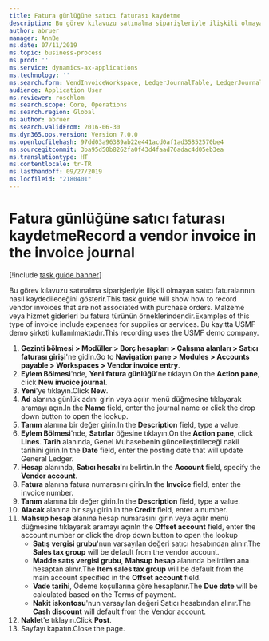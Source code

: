 ```yaml
---
title: Fatura günlüğüne satıcı faturası kaydetme
description: Bu görev kılavuzu satınalma siparişleriyle ilişkili olmayan satıcı faturalarının nasıl kaydedileceğini gösterir.
author: abruer
manager: AnnBe
ms.date: 07/11/2019
ms.topic: business-process
ms.prod: ''
ms.service: dynamics-ax-applications
ms.technology: ''
ms.search.form: VendInvoiceWorkspace, LedgerJournalTable, LedgerJournalTransVendInvoice
audience: Application User
ms.reviewer: roschlom
ms.search.scope: Core, Operations
ms.search.region: Global
ms.author: abruer
ms.search.validFrom: 2016-06-30
ms.dyn365.ops.version: Version 7.0.0
ms.openlocfilehash: 97dd03a96389ab22e441acd0af1ad35852570be4
ms.sourcegitcommit: 3ba95d50b8262fa0f43d4faad76adac4d05eb3ea
ms.translationtype: HT
ms.contentlocale: tr-TR
ms.lasthandoff: 09/27/2019
ms.locfileid: "2180401"
---
```

# <a name="record-a-vendor-invoice-in-the-invoice-journal"></a><span data-ttu-id="08472-103">Fatura günlüğüne satıcı faturası kaydetme</span><span class="sxs-lookup"><span data-stu-id="08472-103">Record a vendor invoice in the invoice journal</span></span>

[!include [task guide banner](../../includes/task-guide-banner.md)]

<span data-ttu-id="08472-104">Bu görev kılavuzu satınalma siparişleriyle ilişkili olmayan satıcı faturalarının nasıl kaydedileceğini gösterir.</span><span class="sxs-lookup"><span data-stu-id="08472-104">This task guide will show how to record vendor invoices that are not associated with purchase orders.</span></span> <span data-ttu-id="08472-105">Malzeme veya hizmet giderleri bu fatura türünün örneklerindendir.</span><span class="sxs-lookup"><span data-stu-id="08472-105">Examples of this type of invoice include expenses for supplies or services.</span></span>  <span data-ttu-id="08472-106">Bu kayıtta USMF demo şirketi kullanılmaktadır.</span><span class="sxs-lookup"><span data-stu-id="08472-106">This recording uses the USMF demo company.</span></span>

1. <span data-ttu-id="08472-107">**Gezinti bölmesi > Modüller > Borç hesapları > Çalışma alanları > Satıcı faturası girişi**'ne gidin.</span><span class="sxs-lookup"><span data-stu-id="08472-107">Go to **Navigation pane > Modules > Accounts payable > Workspaces > Vendor invoice entry**.</span></span>
2. <span data-ttu-id="08472-108">**Eylem Bölmesi**'nde, **Yeni fatura günlüğü**'ne tıklayın.</span><span class="sxs-lookup"><span data-stu-id="08472-108">On the **Action pane**, click **New invoice journal**.</span></span>
3. <span data-ttu-id="08472-109">**Yeni**'ye tıklayın.</span><span class="sxs-lookup"><span data-stu-id="08472-109">Click **New**.</span></span>
4. <span data-ttu-id="08472-110">**Ad** alanına günlük adını girin veya açılır menü düğmesine tıklayarak aramayı açın.</span><span class="sxs-lookup"><span data-stu-id="08472-110">In the **Name** field, enter the journal name or click the drop down button to open the lookup.</span></span>
5. <span data-ttu-id="08472-111">**Tanım** alanına bir değer girin.</span><span class="sxs-lookup"><span data-stu-id="08472-111">In the **Description** field, type a value.</span></span>
6. <span data-ttu-id="08472-112">**Eylem Bölmesi**'nde, **Satırlar** öğesine tıklayın.</span><span class="sxs-lookup"><span data-stu-id="08472-112">On the **Action pane**, click **Lines**.</span></span> <span data-ttu-id="08472-113">**Tarih** alanında, Genel Muhasebenin güncelleştirileceği nakil tarihini girin.</span><span class="sxs-lookup"><span data-stu-id="08472-113">In the **Date** field, enter the posting date that will update General Ledger.</span></span>  
7. <span data-ttu-id="08472-114">**Hesap** alanında, **Satıcı hesabı**'nı belirtin.</span><span class="sxs-lookup"><span data-stu-id="08472-114">In the **Account** field, specify the **Vendor account**.</span></span>
8. <span data-ttu-id="08472-115">**Fatura** alanına fatura numarasını girin.</span><span class="sxs-lookup"><span data-stu-id="08472-115">In the **Invoice** field, enter the invoice number.</span></span>
9. <span data-ttu-id="08472-116">**Tanım** alanına bir değer girin.</span><span class="sxs-lookup"><span data-stu-id="08472-116">In the **Description** field, type a value.</span></span>
10. <span data-ttu-id="08472-117">**Alacak** alanına bir sayı girin.</span><span class="sxs-lookup"><span data-stu-id="08472-117">In the **Credit** field, enter a number.</span></span>
11. <span data-ttu-id="08472-118">**Mahsup hesap** alanına hesap numarasını girin veya açılır menü düğmesine tıklayarak aramayı açın</span><span class="sxs-lookup"><span data-stu-id="08472-118">In the **Offset account** field, enter the account number or click the drop down button to open the lookup</span></span>
    * <span data-ttu-id="08472-119">**Satış vergisi grubu**'nun varsayılan değeri satıcı hesabından alınır.</span><span class="sxs-lookup"><span data-stu-id="08472-119">The **Sales tax group** will be default from the vendor account.</span></span>  
    * <span data-ttu-id="08472-120">**Madde satış vergisi grubu**, **Mahsup hesap** alanında belirtilen ana hesaptan alınır.</span><span class="sxs-lookup"><span data-stu-id="08472-120">The **Item sales tax group** will be default from the main account specified in the **Offset account** field.</span></span>  
    * <span data-ttu-id="08472-121">**Vade tarihi**, Ödeme koşullarına göre hesaplanır.</span><span class="sxs-lookup"><span data-stu-id="08472-121">The **Due date** will be calculated based on the Terms of payment.</span></span>  
    * <span data-ttu-id="08472-122">**Nakit iskontosu**'nun varsayılan değeri Satıcı hesabından alınır.</span><span class="sxs-lookup"><span data-stu-id="08472-122">The **Cash discount** will default from the Vendor account.</span></span>  
12. <span data-ttu-id="08472-123">**Naklet**'e tıklayın.</span><span class="sxs-lookup"><span data-stu-id="08472-123">Click **Post**.</span></span>
13. <span data-ttu-id="08472-124">Sayfayı kapatın.</span><span class="sxs-lookup"><span data-stu-id="08472-124">Close the page.</span></span>

